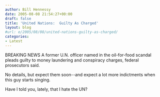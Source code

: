 ```yaml
---
author: Bill Hennessy
date: 2005-08-08 21:54:27+00:00
draft: false
title: 'United Nations:  Guilty As Charged'
layout: blog
#url: e/2005/08/08/united-nations-guilty-as-charged/
categories:
- Latest
---
```


BREAKING NEWS A former U.N. officer named in the oil-for-food scandal pleads guilty to money laundering and conspiracy charges, federal prosecutors said.

No details, but expect them soon--and expect a lot more indictments when this guy starts singing.

Have I told you, lately, that I hate the UN?
